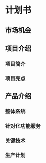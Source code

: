 # 计划书

## 市场机会

## 项目介绍

### 项目简介



### 项目亮点



## 产品介绍

### 整体系统


### 针对化功能服务



### 关键技术



### 生产计划